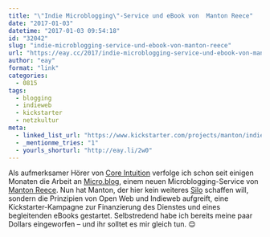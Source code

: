 ```yaml
---
title: "\"Indie Microblogging\"-Service und eBook von  Manton Reece"
date: "2017-01-03"
datetime: "2017-01-03 09:54:18"
id: "32042"
slug: "indie-microblogging-service-und-ebook-von-manton-reece"
url: "https://eay.cc/2017/indie-microblogging-service-und-ebook-von-manton-reece/"
author: "eay"
format: "link"
categories:
  - 0815
tags:
  - blogging
  - indieweb
  - kickstarter
  - netzkultur
meta:
  - linked_list_url: "https://www.kickstarter.com/projects/manton/indie-microblogging-owning-your-short-form-writing"
  - _mentionme_tries: "1"
  - yourls_shorturl: "http://eay.li/2w0"
---
```


Als aufmerksamer Hörer von [Core Intuition](https://www.coreint.org/) verfolge ich schon seit einigen Monaten die Arbeit an [Micro.blog](http://micro.blog/), einem neuen Microblogging-Service von [Manton Reece](http://www.manton.org/). Nun hat Manton, der hier kein weiteres [Silo](https://indieweb.org/silo) schaffen will, sondern die Prinzipien von Open Web und Indieweb aufgreift, eine Kickstarter-Kampagne zur Finanzierung des Dienstes und eines begleitenden eBooks gestartet. Selbstredend habe ich bereits meine paar Dollars eingeworfen – und ihr solltet es mir gleich tun. 😌
